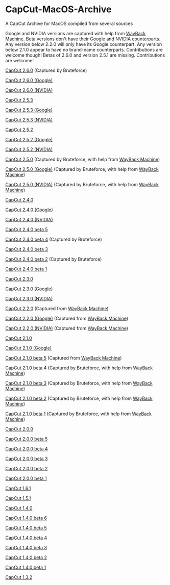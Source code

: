 # CapCut-MacOS-Archive
A CapCut Archive for MacOS compiled from several sources

Google and NVIDIA versions are captured with help from [WayBack Machine](https://web.archive.org/web/*/https://lf16-capcut.faceulv.com/obj/capcutpc-packages-us/packages*).
Beta versions don't have their Google and NVIDIA counterparts.
Any version below 2.2.0 will only have its Google counterpart.
Any version below 2.1.0 appear to have no brand-name counterparts. Contributions are welcome though!
Betas of 2.6.0 and version 2.5.1 are missing. Contributions are welcome!

[CapCut 2.6.0](https://lf16-capcut.faceulv.com/obj/capcutpc-packages-us/packages/CapCut_2_6_0_824_capcutpc_0_creatortool.dmg) (Captured by Bruteforce)

[CapCut 2.6.0 (Google)](https://lf16-capcut.faceulv.com/obj/capcutpc-packages-us/packages/CapCut_2_6_0_824_capcutpc_google_creatortool.dmg)

[CapCut 2.6.0 (NVIDIA)](https://lf16-capcut.faceulv.com/obj/capcutpc-packages-us/packages/CapCut_2_6_0_824_capcutpc_nvidia_creatortool.dmg)

[CapCut 2.5.3](https://lf16-capcut.faceulv.com/obj/capcutpc-packages-us/packages/CapCut_2_5_3_819_capcutpc_0_creatortool.dmg)

[CapCut 2.5.3 (Google)](https://lf16-capcut.faceulv.com/obj/capcutpc-packages-us/packages/CapCut_2_5_3_819_capcutpc_google_creatortool.dmg)

[CapCut 2.5.3 (NVIDIA)](https://lf16-capcut.faceulv.com/obj/capcutpc-packages-us/packages/CapCut_2_5_3_819_capcutpc_nvidia_creatortool.dmg)

[CapCut 2.5.2](https://lf16-capcut.faceulv.com/obj/capcutpc-packages-us/packages/CapCut_2_5_2_768_capcutpc_0_creatortool.dmg)

[CapCut 2.5.2 (Google)](https://lf16-capcut.faceulv.com/obj/capcutpc-packages-us/packages/CapCut_2_5_2_768_capcutpc_google_creatortool.dmg)

[CapCut 2.5.2 (NVIDIA)](https://lf16-capcut.faceulv.com/obj/capcutpc-packages-us/packages/CapCut_2_5_2_768_capcutpc_nvidia_creatortool.dmg)

[CapCut 2.5.0](https://lf16-capcut.faceulv.com/obj/capcutpc-packages-us/packages/CapCut_2_5_0_731_capcutpc_0_creatortool.dmg) (Captured by Bruteforce, with help from [WayBack Machine](https://web.archive.org/web/*/https://lf16-capcut.faceulv.com/obj/capcutpc-packages-us/packages*))

[CapCut 2.5.0 (Google)](https://lf16-capcut.faceulv.com/obj/capcutpc-packages-us/packages/CapCut_2_5_0_731_capcutpc_google_creatortool.dmg) (Captured by Bruteforce, with help from [WayBack Machine](https://web.archive.org/web/*/https://lf16-capcut.faceulv.com/obj/capcutpc-packages-us/packages*))

[CapCut 2.5.0 (NVIDIA)](https://lf16-capcut.faceulv.com/obj/capcutpc-packages-us/packages/CapCut_2_5_0_731_capcutpc_nvidia_creatortool.dmg) (Captured by Bruteforce, with help from [WayBack Machine](https://web.archive.org/web/*/https://lf16-capcut.faceulv.com/obj/capcutpc-packages-us/packages*))

[CapCut 2.4.0](https://lf16-capcut.faceulv.com/obj/capcutpc-packages-us/packages/CapCut_2_4_0_646_capcutpc_0_creatortool.dmg)

[CapCut 2.4.0 (Google)](https://lf16-capcut.faceulv.com/obj/capcutpc-packages-us/packages/CapCut_2_4_0_646_capcutpc_google_creatortool.dmg)

[CapCut 2.4.0 (NVIDIA)](https://lf16-capcut.faceulv.com/obj/capcutpc-packages-us/packages/CapCut_2_4_0_646_capcutpc_nvidia_creatortool.dmg)

[CapCut 2.4.0 beta 5](https://lf16-capcut.faceulv.com/obj/capcutpc-packages-us/packages/CapCut_2_4_0-beta5_645_capcutpc_beta_creatortool.dmg)

[CapCut 2.4.0 beta 4](https://lf16-capcut.faceulv.com/obj/capcutpc-packages-us/packages/CapCut_2_4_0-beta4_637_capcutpc_beta_creatortool.dmg) (Captured by Bruteforce)

[CapCut 2.4.0 beta 3](https://lf16-capcut.faceulv.com/obj/capcutpc-packages-us/packages/CapCut_2_4_0-beta3_631_capcutpc_beta_creatortool.dmg)

[CapCut 2.4.0 beta 2](https://lf16-capcut.faceulv.com/obj/capcutpc-packages-us/packages/CapCut_2_4_0-beta2_627_capcutpc_beta_creatortool.dmg) (Captured by Bruteforce)

[CapCut 2.4.0 beta 1](https://lf16-capcut.faceulv.com/obj/capcutpc-packages-us/packages/CapCut_2_4_0-beta1_610_capcutpc_beta_creatortool.dmg)

[CapCut 2.3.0](https://lf16-capcut.faceulv.com/obj/capcutpc-packages-us/packages/CapCut_2_3_0_579_capcutpc_0_creatortool.dmg)

[CapCut 2.3.0 (Google)](https://lf16-capcut.faceulv.com/obj/capcutpc-packages-us/packages/CapCut_2_3_0_579_capcutpc_google_creatortool.dmg)

[CapCut 2.3.0 (NVIDIA)](https://lf16-capcut.faceulv.com/obj/capcutpc-packages-us/packages/CapCut_2_3_0_579_capcutpc_nvidia_creatortool.dmg)

[CapCut 2.2.0](https://lf16-capcut.faceulv.com/obj/capcutpc-packages-us/packages/CapCut_2_2_0_506_capcutpc_0_creatortool.dmg) (Captured from [WayBack Machine](https://web.archive.org/web/*/https://lf16-capcut.faceulv.com/obj/capcutpc-packages-us/packages*))

[CapCut 2.2.0 (Google)](https://lf16-capcut.faceulv.com/obj/capcutpc-packages-us/packages/CapCut_2_2_0_506_capcutpc_google_creatortool.dmg) (Captured from [WayBack Machine](https://web.archive.org/web/*/https://lf16-capcut.faceulv.com/obj/capcutpc-packages-us/packages*))

[CapCut 2.2.0 (NVIDIA)](https://lf16-capcut.faceulv.com/obj/capcutpc-packages-us/packages/CapCut_2_2_0_506_capcutpc_nvidia_creatortool.dmg) (Captured from [WayBack Machine](https://web.archive.org/web/*/https://lf16-capcut.faceulv.com/obj/capcutpc-packages-us/packages*))

[CapCut 2.1.0](https://lf16-capcut.faceulv.com/obj/capcutpc-packages-us/packages/CapCut_2_1_0_424_capcutpc_0.dmg)

[CapCut 2.1.0 (Google)](https://lf16-capcut.faceulv.com/obj/capcutpc-packages-us/packages/CapCut_2_1_0_424_capcutpc_google.dmg)

[CapCut 2.1.0 beta 5](https://lf16-capcut.faceulv.com/obj/capcutpc-packages-us/packages/CapCut_2_1_0-beta5_418_capcutpc_beta.dmg) (Captured from [WayBack Machine](https://web.archive.org/web/*/https://lf16-capcut.faceulv.com/obj/capcutpc-packages-us/packages*))

[CapCut 2.1.0 beta 4](https://lf16-capcut.faceulv.com/obj/capcutpc-packages-us/packages/CapCut_2_1_0-beta4_412_capcutpc_beta.dmg) (Captured by Bruteforce, with help from [WayBack Machine](https://web.archive.org/web/*/https://lf16-capcut.faceulv.com/obj/capcutpc-packages-us/packages*))

[CapCut 2.1.0 beta 3](https://lf16-capcut.faceulv.com/obj/capcutpc-packages-us/packages/CapCut_2_1_0-beta3_410_capcutpc_beta.dmg) (Captured by Bruteforce, with help from [WayBack Machine](https://web.archive.org/web/*/https://lf16-capcut.faceulv.com/obj/capcutpc-packages-us/packages*))

[CapCut 2.1.0 beta 2](https://lf16-capcut.faceulv.com/obj/capcutpc-packages-us/packages/CapCut_2_1_0-beta2_406_capcutpc_beta.dmg) (Captured by Bruteforce, with help from [WayBack Machine](https://web.archive.org/web/*/https://lf16-capcut.faceulv.com/obj/capcutpc-packages-us/packages*))

[CapCut 2.1.0 beta 1](https://lf16-capcut.faceulv.com/obj/capcutpc-packages-us/packages/CapCut_2_1_0-beta1_402_capcutpc_beta.dmg) (Captured by Bruteforce, with help from [WayBack Machine](https://web.archive.org/web/*/https://lf16-capcut.faceulv.com/obj/capcutpc-packages-us/packages*))

[CapCut 2.0.0](https://lf16-capcut.faceulv.com/obj/capcutpc-packages-us/packages/CapCut_2_0_0_359_capcutpc_0.dmg)

[CapCut 2.0.0 beta 5](https://lf16-capcut.faceulv.com/obj/capcutpc-packages-us/packages/CapCut_2_0_0-beta5_352_capcutpc_beta.dmg)

[CapCut 2.0.0 beta 4](https://lf16-capcut.faceulv.com/obj/capcutpc-packages-us/packages/CapCut_2_0_0-beta4_350_capcutpc_beta.dmg)

[CapCut 2.0.0 beta 3](https://lf16-capcut.faceulv.com/obj/capcutpc-packages-us/packages/CapCut_2_0_0-beta3_347_capcutpc_beta.dmg)

[CapCut 2.0.0 beta 2](https://lf16-capcut.faceulv.com/obj/capcutpc-packages-us/packages/CapCut_2_0_0-beta2_344_capcutpc_beta.dmg)

[CapCut 2.0.0 beta 1](https://lf16-capcut.faceulv.com/obj/capcutpc-packages-us/packages/CapCut_2_0_0-beta1_337_capcutpc_beta.dmg)

[CapCut 1.6.1](https://lf16-capcut.faceulv.com/obj/capcutpc-packages-us/packages/CapCut_1_6_1_308_capcutpc_0.dmg)

[CapCut 1.5.1](https://lf16-capcut.faceulv.com/obj/capcutpc-packages-us/packages/CapCut_1_5_1_248_capcutpc_0.dmg)

[CapCut 1.4.0](https://lf16-capcut.faceulv.com/obj/capcutpc-packages-us/packages/CapCut_1_4_0_188_capcutpc_0.dmg)

[CapCut 1.4.0 beta 6](https://lf16-capcut.faceulv.com/obj/capcutpc-packages-us/packages/CapCut_1_4_0-beta6_176_capcutpc_beta.dmg)

[CapCut 1.4.0 beta 5](https://lf16-capcut.faceulv.com/obj/capcutpc-packages-us/packages/CapCut_1_4_0-beta5_174_capcutpc_beta.dmg)

[CapCut 1.4.0 beta 4](https://lf16-capcut.faceulv.com/obj/capcutpc-packages-us/packages/CapCut_1_4_0-beta4_171_capcutpc_beta.dmg)

[CapCut 1.4.0 beta 3](https://lf16-capcut.faceulv.com/obj/capcutpc-packages-us/packages/CapCut_1_4_0-beta3_168_capcutpc_beta.dmg)

[CapCut 1.4.0 beta 2](https://lf16-capcut.faceulv.com/obj/capcutpc-packages-us/packages/CapCut_1_4_0-beta2_167_capcutpc_beta.dmg)

[CapCut 1.4.0 beta 1](https://lf16-capcut.faceulv.com/obj/capcutpc-packages-us/packages/CapCut_1_4_0-beta1_165_capcutpc_beta.dmg)

[CapCut 1.3.2](https://lf16-capcut.faceulv.com/obj/capcutpc-packages-us/packages/CapCut_1_3_2_159_capcutpc_0.dmg)
